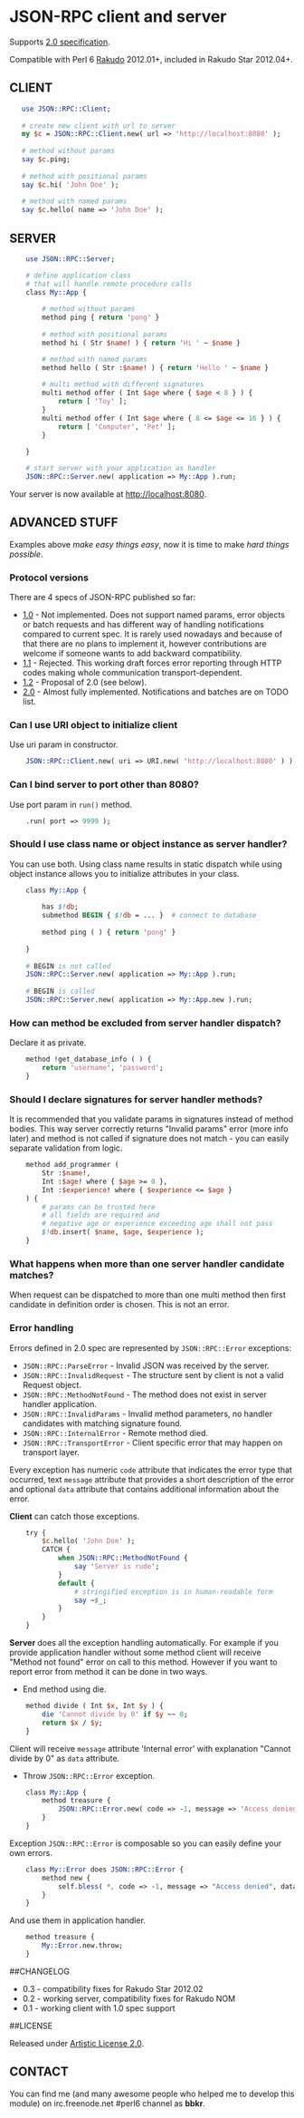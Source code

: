 # JSON-RPC client and server

Supports [2.0 specification](http://www.jsonrpc.org/specification).

Compatible with Perl 6 [Rakudo](http://rakudo.org/) 2012.01+,
included in Rakudo Star 2012.04+.

## CLIENT

```perl
   use JSON::RPC::Client;
   
   # create new client with url to server
   my $c = JSON::RPC::Client.new( url => 'http://localhost:8080' );
   
   # method without params    
   say $c.ping;
   
   # method with positional params
   say $c.hi( 'John Doe' );
   
   # method with named params
   say $c.hello( name => 'John Doe' );
```

## SERVER

```perl
    use JSON::RPC::Server;

    # define application class
    # that will handle remote procedure calls
    class My::App {
    
        # method without params
        method ping { return 'pong' }
    
        # method with positional params
        method hi ( Str $name! ) { return 'Hi ' ~ $name }

        # method with named params
        method hello ( Str :$name! ) { return 'Hello ' ~ $name }
    
        # multi method with different signatures
        multi method offer ( Int $age where { $age < 8 } ) {
            return [ 'Toy' ];
        }
        multi method offer ( Int $age where { 8 <= $age <= 16 } ) {
            return [ 'Computer', 'Pet' ];
        }
    
    }

    # start server with your application as handler
    JSON::RPC::Server.new( application => My::App ).run;
```

Your server is now available at [http://localhost:8080](http://localhost:8080).

## ADVANCED STUFF

Examples above _make easy things easy_, now it is time to make _hard things possible_.

### Protocol versions

There are 4 specs of JSON-RPC published so far:

* [1.0](http://json-rpc.org/wiki/specification) - Not implemented. Does not support named params, error objects or batch requests and has different way of handling notifications compared to current spec. It is rarely used nowadays and because of that there are no plans to implement it, however contributions are welcome if someone wants to add backward compatibility.
* [1.1](http://json-rpc.org/wd/JSON-RPC-1-1-WD-20060807.html) - Rejected. This working draft forces error reporting through HTTP codes making whole communication transport-dependent.
* [1.2](http://jsonrpc.org/historical/jsonrpc12_proposal.html) - Proposal of 2.0 (see below).
* [2.0](http://www.jsonrpc.org/specification) - Almost fully implemented. Notifications and batches are on TODO list.

### Can I use URI object to initialize client

Use uri param in constructor.

```perl
	JSON::RPC::Client.new( uri => URI.new( 'http://localhost:8080' ) );
```

### Can I bind server to port other than 8080?

Use port param in `run()` method.

```perl
    .run( port => 9999 );
```

### Should I use class name or object instance as server handler?

You can use both. Using class name results in static dispatch while using object instance allows you to initialize attributes in your class.

```perl
    class My::App {
    
        has $!db;
        submethod BEGIN { $!db = ... }  # connect to database
    
        method ping ( ) { return 'pong' }
    
    }
    
    # BEGIN is not called
    JSON::RPC::Server.new( application => My::App ).run;
    
    # BEGIN is called
    JSON::RPC::Server.new( application => My::App.new ).run;
```

### How can method be excluded from server handler dispatch?

Declare it as private.

```perl
    method !get_database_info ( ) {
        return 'username', 'password';
    }
```

### Should I declare signatures for server handler methods?

It is recommended that you validate params in signatures instead of method bodies. This way server correctly returns "Invalid params" error (more info later) and method is not called if signature does not match - you can easily separate validation from logic.

```perl
    method add_programmer (
        Str :$name!,
        Int :$age! where { $age >= 0 },
        Int :$experience! where { $experience <= $age }
    ) {
        # params can be trusted here
        # all fields are required and
        # negative age or experience exceeding age shall not pass
        $!db.insert( $name, $age, $experience );
    }
```

### What happens when more than one server handler candidate matches?

When request can be dispatched to more than one multi method then first candidate in definition order is chosen. This is not an error.

### Error handling

Errors defined in 2.0 spec are represented by `JSON::RPC::Error` exceptions:

* `JSON::RPC::ParseError` - Invalid JSON was received by the server.
* `JSON::RPC::InvalidRequest` - The structure sent by client is not a valid Request object.
* `JSON::RPC::MethodNotFound` - The method does not exist in server handler application.
* `JSON::RPC::InvalidParams` - Invalid method parameters, no handler candidates with matching signature found.
* `JSON::RPC::InternalError` - Remote method died.
* `JSON::RPC::TransportError` - Client specific error that may happen on transport layer.

Every exception has numeric `code` attribute that indicates the error type that occurred, text `message` attribute that provides a short description of the error and optional `data` attribute that contains additional information about the error.

**Client** can catch those exceptions.

```perl
    try {
        $c.hello( 'John Doe' );
        CATCH {
            when JSON::RPC::MethodNotFound {
                say 'Server is rude';
            }
            default {
                # stringified exception is in human-readable form
                say ~$_;
            }
        }
    }
```

**Server** does all the exception handling automatically. For example if you provide application handler without some method client will receive "Method not found" error on call to this method. However if you want to report error from method it can be done in two ways.

* End method using die.

```perl
	method divide ( Int $x, Int $y ) {
	    die 'Cannot divide by 0' if $y ~~ 0;
	    return $x / $y;
	}
```

Client will receive `message` attribute 'Internal error' with explanation "Cannot divide by 0" as `data` attribute.

* Throw `JSON::RPC::Error` exception.

```perl
	class My::App {
	    method treasure {
	        JSON::RPC::Error.new( code => -1, message => 'Access denied', data => 'Thou shall not pass' ).throw;
	    }
	}
```

Exception `JSON::RPC::Error` is composable so you can easily define your own errors.

```perl
    class My::Error does JSON::RPC::Error {
        method new {
            self.bless( *, code => -1, message => "Access denied", data => "Thou shall not pass" );
        }
    }
```

And use them in application handler.

```perl
    method treasure {
        My::Error.new.throw;
    }
```

##CHANGELOG

* 0.3 - compatibility fixes for Rakudo Star 2012.02
* 0.2 - working server, compatibility fixes for Rakudo NOM
* 0.1 - working client with 1.0 spec support

##LICENSE

Released under [Artistic License 2.0](http://www.perlfoundation.org/artistic_license_2_0).

## CONTACT

You can find me (and many awesome people who helped me to develop this module)
on irc.freenode.net #perl6 channel as **bbkr**.